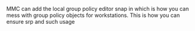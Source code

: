 MMC can add the local group policy editor snap in which is how you can mess with group policy objects for workstations. This is how you can ensure srp and such usage
